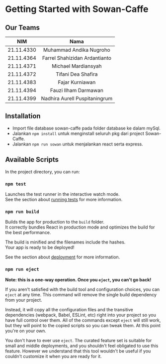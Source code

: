 
# Getting Started with Sowan-Caffe

## Our Teams

|    NIM     |             Nama              |
| :--------: | :---------------------------: |
| 21.11.4330 |    Muhammad Andika Nugroho    |
| 21.11.4364 | Farrel Shahizidan Ardantianto |
| 21.11.4371 |      Michael Mardiansyah      |
| 21.11.4372 |      Tifani Dea Shafira       |
| 21.11.4383 |        Fajar Kurniawan        |
| 21.11.4394 |     Fauzi Ilham Darmawan      |
| 21.11.4399 | Nadhira Aurell Puspitaningrum |

## Installation

- Import file database sowan-caffe pada folder database ke dalam mySql.
- Jalankan `npm install` untuk menginstall seluruh pkg dari project Sowan-Caffe.
- Jalankan `npm run sowan` untuk menjalankan react serta express.

## Available Scripts

In the project directory, you can run:

### `npm test`

Launches the test runner in the interactive watch mode.\
See the section about [running tests](https://facebook.github.io/create-react-app/docs/running-tests) for more information.

### `npm run build`

Builds the app for production to the `build` folder.\
It correctly bundles React in production mode and optimizes the build for the best performance.

The build is minified and the filenames include the hashes.\
Your app is ready to be deployed!

See the section about [deployment](https://facebook.github.io/create-react-app/docs/deployment) for more information.

### `npm run eject`

**Note: this is a one-way operation. Once you `eject`, you can't go back!**

If you aren't satisfied with the build tool and configuration choices, you can `eject` at any time. This command will remove the single build dependency from your project.

Instead, it will copy all the configuration files and the transitive dependencies (webpack, Babel, ESLint, etc) right into your project so you have full control over them. All of the commands except `eject` will still work, but they will point to the copied scripts so you can tweak them. At this point you're on your own.

You don't have to ever use `eject`. The curated feature set is suitable for small and middle deployments, and you shouldn't feel obligated to use this feature. However we understand that this tool wouldn't be useful if you couldn't customize it when you are ready for it.
